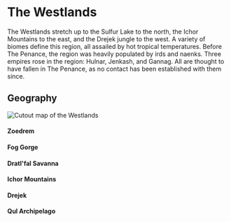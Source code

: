 # The Westlands
<!-- INTRODUCTION ------------------------------------------------------------->
The Westlands stretch up to the Sulfur Lake to the north, the Ichor Mountains to the east, and the Drejek jungle to the west.
A variety of biomes define this region, all assailed by hot tropical temperatures.
Before The Penance<!-- TODO. Link. -->, the region was heavily populated by irds and naenks.
Three empires rose in the region: Hulnar<!-- TODO. Link. -->, Jenkash<!-- TODO. Link. -->, and Gannag<!-- TODO. Link. -->.
All are thought to have fallen in The Penance, as no contact has been established with them since.

<!-- GEOGRAPHY ---------------------------------------------------------------->
## Geography
![Cutout map of the Westlands][westlands_map]

#### Zoedrem
<!-- North of the wall is the land of Whitenorth, home to the old nation of Krudzal.
The region coincides with the north pole of Darhoc, and is as cold and lifeless as can be expected.
The little plant-life that can be found is atop mountains and in the Coldmist Gorge, coinciding with civilization.
The latter is a crevasse which lies exactly on the pole.
It remains warm despite its location thanks to an array of volcanos in its center: the Peaks of Flame. -->

#### Fog Gorge
<!-- To the west of Whitenorth is the Red Fjord.
It receives its name from the red leaves of its maples, a color which predates the Penance.
The islands are sacred to the Tsalemists, and used to house both krudzalian colonies and Ribinhep nomads. -->

#### Dratl'fal Savanna
<!-- To the other side of the wall lies the Greennorth.
While unforgivingly cold, the region is not as frigid as the Whitenorth, and enough green can be found in the summer months to earn it its name.

At the top of the region and beside the wall are the Ashwoods.
Protected from the polar winds by the mountain range, these forests are home to maple, oak, birch and, giving them their name, ash trees. -->

#### Ichor Mountains
<!-- Then there are the Blank Fields: A vast, freezing tundra.
The low temperatures and strong winds prevent the growth of large flora.
As if the bleak terrain was not enough, it is the only above-ground home of the fierce Wurms, the largest predators in Yuadrem. -->

#### Drejek
<!-- South of the Blank Fields lies the Sulfur Lake.
Fed by volcanic sources, the lake is unique across the continent: it corrodes the flesh of any who enter it.
The sulfur on its coasts once fed the agriculture of the great nations of Palegna and Sulia, both lost to the Penance. -->

#### Qul Archipelago
<!-- East to the fields is the Arctic Archipelago.
This cluster of islands separates the waters of the Whaler's Sea from the Frigid Ocean up north.
The lands are bare and uninhabitable, and only the ruins of small port towns remain in their shores. -->

<!-- LINKS -------------------------------------------------------------------->
[westlands_map]: img/westlands_v083.png "Westlands cutout map"

